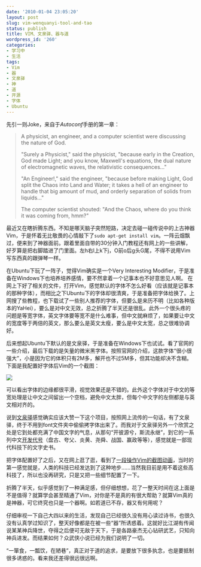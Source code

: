 ```yaml
---
date: '2010-01-04 23:05:20'
layout: post
slug: vim-wenquanyi-tool-and-tao
status: publish
title: VIM、文泉驿、器与道
wordpress_id: '260'
categories:
- 学习中
- 生活
tags:
- Vim
- 器
- 文泉驿
- 神
- 道
- 开源
- 字体
- Ubuntu
---
```


先引一则Joke，来自于*Autoconf*手册的第一章：


> A physicist, an engineer, and a computer scientist were discussing the nature of God.
> 
> "Surely a Physicist," said the physicist, "because early in the Creation, God made Light; and you know, Maxwell's equations, the dual nature of electromagnetic waves, the relativistic consequences..."
> 
> "An Engineer!," said the engineer, "because before making Light, God split the Chaos into Land and Water; it takes a hell of an engineer to handle that big amount of mud, and orderly separation of solids from liquids..."
> 
> The computer scientist shouted: "And the Chaos, where do you think it was coming from, hmm?"


最近又在瞎折腾东西。不知是哪天脑子突然短路，决定去碰一碰传说中的上古神器Vim，于是怀着无比敬畏的心情敲下了`sudo apt-get install vim`。一阵云烟飘过，便来到了神器面前。跟着里面自带的30分钟入门教程还有网上的一些讲解，好歹算是把右脚踏进了门里面。左h右l上k下j，O前o后g头G尾，不得不说用Vim写东西真的跟弹琴一样。

在Ubuntu下玩了一阵子，觉得Vim确实是一个Very Interesting Modifier，于是准备在Windows下也培养培养感情，要不然拿着一个记事本也不好意思见人啊。 在网上下好了相关的文件，打开Vim，感觉默认的字体不怎么好看（应该就是记事本的那种字体），而相比之下Ubuntu下的字体却很清爽，于是准备把字体给换了。上网搜了些教程，也下载试了一些别人推荐的字体，但要么是来历不明（比如各种版本的YaHei），要么是对中文无效，总之折腾了半天还是很乱。此外一个很头疼的问题是等宽字体，英文字体要等宽不是什么难事，但中文就麻烦了，如果要让中文的宽度等于两倍的英文，那么要么是英文太瘦，要么是中文太宽，总之很难协调好。

后来想起Ubuntu下默认的是文泉驿，于是准备在Windows下也试试。看了官网的一些介绍，最后下载的是矢量的微米黑字体。按照官网的介绍，这款字体“很小很强大”，小是因为它的体积只有2M多，解开也不过5M多，但其功能却决不含糊。下面是我配置好字体后Vim的一个截图：

[![](http://i.imgur.com/rT0BpPi.png)](http://i.imgur.com/rT0BpPi.png)

可以看出字体的边缘都很平滑，视觉效果还是不错的。此外这个字体对于中文的等宽处理是让中文之间留出一个空档，避免中文太胖，但每个中文字的左侧都是与英文相对齐的。

说到[文泉驿](http://wenq.org/)感觉确实应该大赞一下这个项目，按照网上流传的一句话，有了文泉驿，终于不用到font文件夹中偷偷拷字体出来了。而我对于文泉驿另外一个欣赏之处是它到处都充满了中国文字的气息，从那句“开彼源兮，斯流永继”，到它的一系列中文[开发代号](http://zh.wikipedia.org/wiki/%E6%96%87%E6%B3%89%E9%A9%BF)（盘古、夸父、炎黄、尧舜、战国、赢政等等），感觉就是一部现代科技下的文字史书。

把字体配置好了之后，又在网上逛了逛，看到了[一段操作Vim的截图动画](http://www.cnblogs.com/Henrya2/archive/2009/02/21/1395591.html)，当时的第一感觉就是，人类的科技已经发达到了这种地步……当然我目前是用不着这些高科技了，所以也没再研究，只是又把一些细节配置了一下。

折腾了半天，似乎感觉到了一种满足感，但仔细想想，花了一整天时间在这上面是不是值得？就算学会甚至精通了Vim，对你是不是真的有很大帮助？就算Vim真的是神器，可它终究也只是一个器啊。如若道已不存，器又有何用呢？

仔细审视一下自己大四以来的生活，发现自己已经很久没有用心读过诗书，也很久没有认真学过知识了，整天好像都是在被一些“器”所诱惑着。这就好比江湖有传闻说某某神兵降世，夺得之后便可无敌于天下，于是各路豪杰无心钻研武艺，只知向神兵进发。而结果如何？众武侠小说已经为我们说明了一切。

“一箪食，一瓢饮，在陋巷”，真正对于道的追求，是要放下很多执念，也是要抵制很多诱惑的。看来我还差得很远很远啊。
